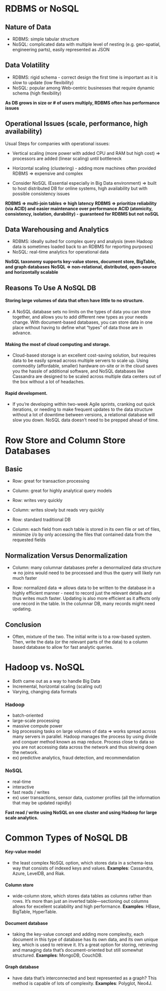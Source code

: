 # RDBMS or NoSQL

## Nature of Data
- RDBMS: simple tabular structure
- NoSQL: complicated data with multiple level of nesting (e.g. geo-spatial, engineering parts), easily represented as JSON

## Data Volatility
- RDBMS: rigid schema - correct design the first time is important as it is slow to update (low flexibility)
- NoSQL: popular among Web-centric businesses that require dynamic schema (high flexibility)

**As DB grows in size or # of users multiply, RDBMS often has performance issues**

## Operational Issues (scale, performance, high availability)
Usual Steps for companies with operational issues:
- Vertical scaling (more power with added CPU and RAM but high cost) => processors are added (linear scaling) until bottleneck
- Horizontal scaling (clustering) - adding more machines often provided RDBMS => expensive and complex

- Consider NoSQL (Essential especially in Big Data environment) => built to host distributed DB for online systems, high availability but with possible consistency issues

**RDBMS => multi-join tables => high latency**
**RDBMS => prioritize reliability (via ACID) and easier maintenance over performance**
**ACID (atomicity, consistency, isolation, durability) - guaranteed for RDBMS but not noSQL**

## Data Warehousing and Analytics
- RDBMS: ideally suited for complex query and analysis (even Hadoop data is sometimes loaded back to an RDBMS for reporting purposes)
- NoSQL: real-time analytics for operational data

**NoSQL taxonomy supports key-value stores, document store, BigTable, and graph databases**
**NoSQL => non-relational, distributed, open-source and horizontally scalable**

## Reasons To Use A NoSQL DB

#### Storing large volumes of data that often have little to no structure.
- A NoSQL database sets no limits on the types of data you can store together, and allows you to add different new types as your needs change. With document-based databases, you can store data in one place without having to define what “types” of data those are in advance.

#### Making the most of cloud computing and storage.
- Cloud-based storage is an excellent cost-saving solution, but requires data to be easily spread across multiple servers to scale up. Using commodity (affordable, smaller) hardware on-site or in the cloud saves you the hassle of additional software, and NoSQL databases like Cassandra are designed to be scaled across multiple data centers out of the box without a lot of headaches.

#### Rapid development.
- If you’re developing within two-week Agile sprints, cranking out quick iterations, or needing to make frequent updates to the data structure without a lot of downtime between versions, a relational database will slow you down. NoSQL data doesn’t need to be prepped ahead of time.

# Row Store and Column Store Databases

## Basic
- Row: great for transaction processing
- Column: great for highly analytical query models

- Row: writes very quickly
- Column: writes slowly but reads very quickly

- Row: standard traditional DB
- Column: each field from each table is stored in its own file or set of files, minimize i/o by only accessing the files that contained data from the requested fields

## Normalization Versus Denormalization

- Column: many columnar databases prefer a denormalized data structure => no joins would need to be processed and thus the query will likely run much faster

- Row: normalized data => allows data to be written to the database in a highly efficient manner - need to record just the relevant details and thus writes much faster. Updating is also more efficient as it affects only one record in the table. In the columnar DB, many records might need updating.

## Conclusion

- Often, mixture of the two. The initial write is to a row-based system. Then, write the data (or the relevant parts of the data) to a column based database to allow for fast analytic queries.

# Hadoop vs. NoSQL

- Both came out as a way to handle Big Data
- Incremental, horizontal scaling (scaling out)
- Varying, changing data formats

### Hadoop
- batch-oriented
- large-scale processing
- massive compute power
- big processing tasks on large volumes of data => works spread across many servers in parallel. Hadoop manages the process by using divide and conquer method known as map reduce. Process close to data so you are not accessing data across the network and thus slowing down the network.
- ex) predictive analytics, fraud detection, and recommendation

### NoSQL
- real-time
- interactive
- fast reads / writes
- ex) user transactions, sensor data, customer profiles (all the information that may be updated rapidly)

**Fast read / write using NoSQL on one cluster and using Hadoop for large scale analytics.**

# Common Types of NoSQL DB
#### Key-value model
- the least complex NoSQL option, which stores data in a schema-less way that consists of indexed keys and values.
**Examples**: Cassandra, Azure, LevelDB, and Riak.

#### Column store
- wide-column store, which stores data tables as columns rather than rows. It’s more than just an inverted table—sectioning out columns allows for excellent scalability and high performance.
**Examples**: HBase, BigTable, HyperTable.

#### Document database
- taking the key-value concept and adding more complexity, each document in this type of database has its own data, and its own unique key, which is used to retrieve it. It’s a great option for storing, retrieving and managing data that’s document-oriented but still somewhat structured.
**Examples**: MongoDB, CouchDB.

#### Graph database
- have data that’s interconnected and best represented as a graph? This method is capable of lots of complexity.
**Examples**: Polyglot, Neo4J.
